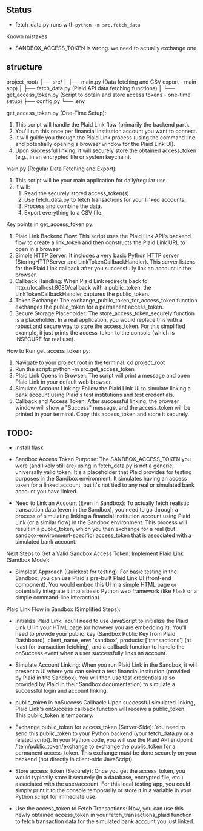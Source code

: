 ## Status
- fetch_data.py runs with `python -m src.fetch_data`

Known mistakes
- SANDBOX_ACCESS_TOKEN is wrong. we need to actually exchange one


## structure
project_root/
├── src/
│   ├── main.py             (Data fetching and CSV export - main app)
│   ├── fetch_data.py       (Plaid API data fetching functions)
│   └── get_access_token.py (Script to obtain and store access tokens - one-time setup)
├── config.py
└── .env


get_access_token.py (One-Time Setup):

1. This script will handle the Plaid Link flow (primarily the backend part).
1. You'll run this once per financial institution account you want to connect.
1. It will guide you through the Plaid Link process (using the command line and potentially opening a browser window for the Plaid Link UI).
1. Upon successful linking, it will securely store the obtained access_token (e.g., in an encrypted file or system keychain).

main.py (Regular Data Fetching and Export):

1. This script will be your main application for daily/regular use.
1. It will:
    1. Read the securely stored access_token(s).
    1. Use fetch_data.py to fetch transactions for your linked accounts.
    1. Process and combine the data.
    1. Export everything to a CSV file.


Key points in get_access_token.py:

1. Plaid Link Backend Flow: This script uses the Plaid Link API's backend flow to create a link_token and then constructs the Plaid Link URL to open in a browser.
1. Simple HTTP Server: It includes a very basic Python HTTP server (StoringHTTPServer and LinkTokenCallbackHandler). This server listens for the Plaid Link callback after you successfully link an account in the browser.
1. Callback Handling: When Plaid Link redirects back to http://localhost:8080/callback with a public_token, the LinkTokenCallbackHandler captures the public_token.
1. Token Exchange: The exchange_public_token_for_access_token function exchanges the public_token for a permanent access_token.
1. Secure Storage Placeholder: The store_access_token_securely function is a placeholder. In a real application, you would replace this with a robust and secure way to store the access_token. For this simplified example, it just prints the access_token to the console (which is INSECURE for real use).

How to Run get_access_token.py:

1. Navigate to your project root in the terminal: cd project_root
1. Run the script: python -m src.get_access_token
1. Plaid Link Opens in Browser: The script will print a message and open Plaid Link in your default web browser.
1. Simulate Account Linking: Follow the Plaid Link UI to simulate linking a bank account using Plaid's test institutions and test credentials.
1. Callback and Access Token: After successful linking, the browser window will show a "Success" message, and the access_token will be printed in your terminal. Copy this access_token and store it securely.

## TODO:
- install flask

- Sandbox Access Token Purpose: The SANDBOX_ACCESS_TOKEN you were (and likely still are) using in fetch_data.py is not a generic, universally valid token. It's a placeholder that Plaid provides for testing purposes in the Sandbox environment. It simulates having an access token for a linked account, but it's not tied to any real or simulated bank account you have linked.

- Need to Link an Account (Even in Sandbox): To actually fetch realistic transaction data (even in the Sandbox), you need to go through a process of simulating linking a financial institution account using Plaid Link (or a similar flow) in the Sandbox environment. This process will result in a public_token, which you then exchange for a real (but sandbox-environment-specific) access_token that is associated with a simulated bank account.


Next Steps to Get a Valid Sandbox Access Token: Implement Plaid Link (Sandbox Mode):

- Simplest Approach (Quickest for testing): For basic testing in the Sandbox, you can use Plaid's pre-built Plaid Link UI (front-end component). You would embed this UI in a simple HTML page or potentially integrate it into a basic Python web framework (like Flask or a simple command-line interaction).


Plaid Link Flow in Sandbox (Simplified Steps):

- Initialize Plaid Link: You'll need to use JavaScript to initialize the Plaid Link UI in your HTML page (or however you are embedding it). You'll need to provide your public_key (Sandbox Public Key from Plaid Dashboard), client_name, env: 'sandbox', products: ['transactions'] (at least for transaction fetching), and a callback function to handle the onSuccess event when a user successfully links an account.

- Simulate Account Linking: When you run Plaid Link in the Sandbox, it will present a UI where you can select a test financial institution (provided by Plaid in the Sandbox). You will then use test credentials (also provided by Plaid in their Sandbox documentation) to simulate a successful login and account linking.
- public_token in onSuccess Callback: Upon successful simulated linking, Plaid Link's onSuccess callback function will receive a public_token. This public_token is temporary.
- Exchange public_token for access_token (Server-Side): You need to send this public_token to your Python backend (your fetch_data.py or a related script). In your Python code, you will use the Plaid API endpoint /item/public_token/exchange to exchange the public_token for a permanent access_token. This exchange must be done securely on your backend (not directly in client-side JavaScript).
- Store access_token (Securely): Once you get the access_token, you would typically store it securely (in a database, encrypted file, etc.) associated with the user/account. For this local testing app, you could simply print it to the console temporarily or store it in a variable in your Python script for immediate use.
- Use the access_token to Fetch Transactions: Now, you can use this newly obtained access_token in your fetch_transactions_plaid function to fetch transaction data for the simulated bank account you just linked.
